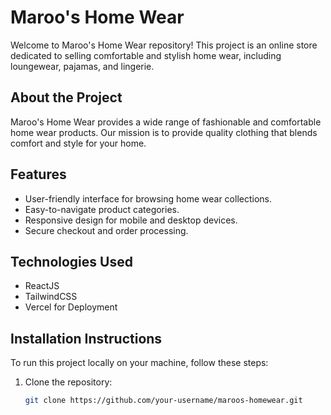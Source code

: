 # Maroo's Home Wear

Welcome to Maroo's Home Wear repository! This project is an online store dedicated to selling comfortable and stylish home wear, including loungewear, pajamas, and lingerie. 

## About the Project
Maroo's Home Wear provides a wide range of fashionable and comfortable home wear products. Our mission is to provide quality clothing that blends comfort and style for your home.

## Features
- User-friendly interface for browsing home wear collections.
- Easy-to-navigate product categories.
- Responsive design for mobile and desktop devices.
- Secure checkout and order processing.

## Technologies Used
- ReactJS
- TailwindCSS
- Vercel for Deployment

## Installation Instructions

To run this project locally on your machine, follow these steps:

1. Clone the repository:
   ```bash
   git clone https://github.com/your-username/maroos-homewear.git
